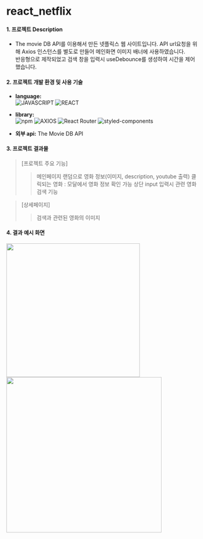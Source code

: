 # react_netflix

#### 1. 프로젝트 Description
- The movie DB API를 이용해서 만든 넷플릭스 웹 사이트입니다. 
API url요청을 위해 Axios 인스턴스를 별도로 만들어 메인화면 이미지 배너에 사용하였습니다.  
반응형으로 제작되었고 검색 창을 입력시 useDebounce를 생성하여 시간을 제어했습니다.

 

#### 2. 프로젝트 개발 환경 및 사용 기술
- **language:** <br>
![JAVASCRIPT](https://img.shields.io/badge/javaScript-ededed?style=for-the-badge&logo=javaScript&logoColor=F7DF1E)
![REACT](https://img.shields.io/badge/react-ededed?style=for-the-badge&logo=react&logoColor=61DAFB)

- **library:** <br>
![npm](https://img.shields.io/badge/npm-ededed?style=for-the-badge&logo=npm&logoColor=2C8EBB)
![AXIOS](https://img.shields.io/badge/Axios-ededed?style=for-the-badge&logo=Axios&logoColor=5A29E4)
![React Router](https://img.shields.io/badge/ReactRouter-ededed?style=for-the-badge&logo=ReactRouter&logoColor=CA4245)
![styled-components](https://img.shields.io/badge/styledcomponents-ededed?style=for-the-badge&logo=styledcomponents&logoColor=CA4245)

- **외부 api:** The Movie DB API
 

#### 3. 프로젝트 결과물
> [프로젝트 주요 기능]
 > > 메인페이지 랜덤으로 영화 정보(이미지, description, youtube 출력)
 > > 클릭되는 영화 : 모달에서 영화 정보 확인 가능
 > > 상단 input 입력시 관련 영화 검색 기능

> [상세페이지]
 > > 검색과 관련된 영화의 이미지

#### 4. 결과 예시 화면

<div>
<img src="https://user-images.githubusercontent.com/57528886/204869710-d7d737dd-680c-4c7c-a254-1204184699bc.png" width="350"/>
<img src="https://user-images.githubusercontent.com/57528886/204869838-6edb1187-c3a5-44e5-b04a-d09200ad0974.png" width="407"/>
</div>
